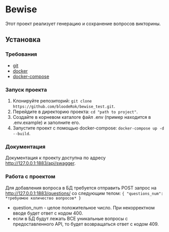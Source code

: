 # Bewise
Этот проект реализует генерацию и сохранение вопросов викторины.

## Установка

### Требования
- [git](https://git-scm.com/)
- [docker](https://docs.docker.com/)
- [docker-compose](https://docs.docker.com/compose/)

### Запуск проекта
1. Клонируйте репозиторий:
`git clone https://github.com/bloodeRok/bewise_test.git`.
2. Перейдите в директорию проекта: `cd "path to project"`.
3. Создайте в корневом каталоге файл .env (пример находится в .env.example) 
и заполните его.
4. Запустите проект с помощью docker-compose: `docker-compose up -d --build`.

### Документация 
Документация к проекту доступна по адресу http://127.0.0.1:1883/api/swagger.

### Работа с проектом
Для добавления вопроса в БД требуется отправить POST запрос 
на http://127.0.0.1:1883/questions/ со следующим телом:
`{
  "questions_num": *требуемое количество вопросов*
}`
 - question_num - целое положительное число. 
При некорректном вводе будет ответ с кодом 400.
 - если в БД будут лежать ВСЕ уникальные вопросы с предоставленного API,
то будет возвращаться ответ с кодом 409.
